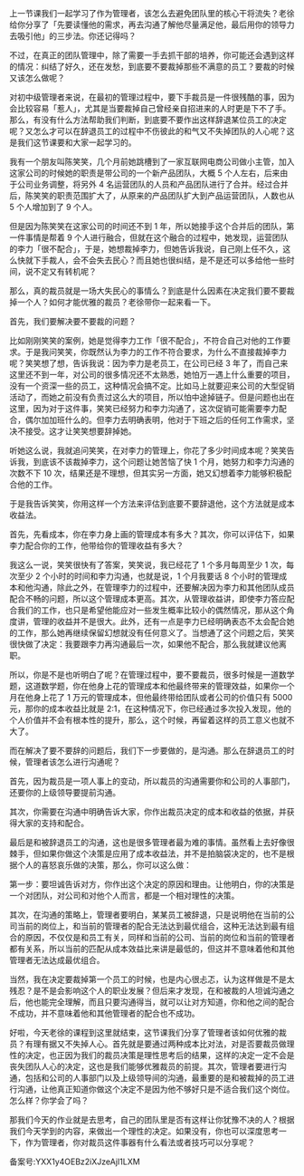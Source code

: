 上一节课我们一起学习了作为管理者，该怎么去避免团队里的核心干将流失？老徐给你分享了「先要读懂他的需求，再去沟通了解他尽量满足他，最后用你的领导力去吸引他」的三步法。你还记得吗？

不过，在真正的团队管理中，除了需要一手去抓干部的培养，你可能还会遇到这样的情况：纠结了好久，还在发愁，到底要不要裁掉那些不满意的员工？要裁的时候又该怎么做呢？

对初中级管理者来说，在最初的管理过程中，要下手裁员是一件很残酷的事，因为会比较容易「惹人」，尤其是当要裁掉自己曾经亲自招进来的人时更是下不了手。那么，有没有什么方法帮助我们判断，到底要不要作出这样辞退某位员工的决定呢？又怎么才可以在辞退员工的过程中不伤彼此的和气又不失掉团队的人心呢？这是我们这节课要和大家一起学习的。

我有一个朋友叫陈笑笑，几个月前她跳槽到了一家互联网电商公司做小主管，加入这家公司的时候她的职责是带公司的一个新产品团队，大概 5 个人左右，后来由于公司业务调整，将另外 4 名运营团队的人员和产品团队进行了合并。经过合并后，陈笑笑的职责范围扩大了，从原来的产品团队扩大到产品运营团队，人数也从 5 个人增加到了 9 个人。

但是因为陈笑笑在这家公司的时间还不到 1 年，所以她接手这个合并后的团队，第一件事情是帮着 9 个人进行融合，但就在这个融合的过程中，她发现，运营团队的李力「很不配合」，于是，她想裁掉李力，但她告诉我说，自己刚上任不久，这么快就下手裁人，会不会失去民心？而且她也很纠结，是不是还可以多给他一些时间，说不定又有转机呢？

那么，真的裁员就是一场大失民心的事情么？到底是什么因素在决定我们要不要裁掉一个人？如何才能优雅的裁员？老徐带你一起来看一下。

首先，我们要解决要不要裁的问题？

比如刚刚笑笑的案例，她是觉得李力工作「很不配合」，不符合自己对他的工作要求。于是我问笑笑，你既然认为李力的工作不符合要求，为什么不直接裁掉李力呢？笑笑想了想，告诉我说：因为李力是老员工，在公司已经 3 年了，而自己来这里还不到一年，对公司的很多情况还不太熟悉，她怕万一遇上什么重要的项目，没有一个资深一些的员工，这种情况会搞不定。比如马上就要迎来公司的大型促销活动了，而她之前没有负责过这么大的项目，所以怕中途掉链子。但是问题也出在这里，因为对于这件事，笑笑已经努力和李力沟通了，这次促销可能需要李力配合，偶尔加加班什么的。但李力去明确表明，他对于下班之后的任何工作需求，坚决不接受。这才让笑笑想要辞掉她。

听她这么说，我就追问笑笑，在对李力的管理上，你花了多少时间成本呢？笑笑告诉我，到底该不该裁掉李力，这个问题让她苦恼了快 1 个月，她努力和李力沟通的次数不下 10 次，结果还是不理想，但其实另一方面，她又幻想着李力能够积极配合他的工作。

于是我告诉笑笑，你用这样一个方法来评估到底要不要辞退他，这个方法就是成本收益法。

首先，先看成本，你在李力身上画的管理成本有多大？其次，你可以评估下，如果李力配合你的工作，他带给你的管理收益有多大？

我这么一说，笑笑很快有了答案，笑笑说，我已经花了 1 个多月每周至少 1 次，每次至少 2 个小时的时间和李力沟通，也就是说，1 个月我要话 8 个小时的管理成本和他沟通，除此之外，在管理李力的过程中，还要解决因为李力和其他团队成员配合不畅的问题，所以这个管理成本更高。其次，从管理收益讲，即使李力答应配合我们的工作，也只是希望他能应对一些发生概率比较小的偶然情况，那从这个角度讲，管理的收益并不是很大。此外，还有一点是李力已经明确表态不太会配合她的工作，那么她再继续保留幻想就没有任何意义了。当想通了这个问题之后，笑笑很快做了决定：我要跟李力再沟通最后一次，如果他不配合，那么我就建议他离职。

所以，你是不是也听明白了呢？在管理过程中，要不要裁员，很多时候是一道数学题，这道数学题，你在他身上花的管理成本和他最终带来的管理效益，如果你一个月在他身上花了 1 万元的管理成本，但他最终带给团队或者公司的价值只有 5000 元，那你的成本收益比就是 2:1，在这种情况下，你已经通过多次投入发现，他的个人价值并不会有根本性的提升，那么，这个时候，再留着这样的员工意义也就不大了。

而在解决了要不要辞的问题后，我们下一步要做的，是沟通。那么在辞退员工的时候，管理者该怎么进行沟通呢？

首先，因为裁员是一项人事上的变动，所以裁员的沟通需要你和公司的人事部门，还要你的上级领导要提前沟通。

其次，你需要在沟通中明确告诉大家，你作出裁员决定的成本和收益的依据，并获得大家的支持和配合。

最后是和被辞退员工的沟通，这也是很多管理者最为难的事情。虽然看上去好像很棘手，但如果你做这个决策是应用了成本收益法，并不是拍脑袋决定的，也不是根据个人的喜怒哀乐做的决策，那么，你可以这么做：

第一步：要坦诚告诉对方，你作出这个决定的原因和理由。让他明白，你的决策是一个对团队，对公司和对他个人而言，都是一个相对理性的决策。

其次，在沟通的策略上，管理者要明白，某某员工被辞退，只是说明他在当前的公司当前的岗位上，和当前的管理者的配合无法达到最优组合，这种无法达到最有组合的原因，不仅仅是和员工有关，同样和当前的公司、当前的岗位和当前的管理者都有关系，所以当前的匹配从成本效益比来讲是最低的，但这并不意味着他和其他管理者无法达成最优组合。

当然，我在决定要裁掉第一个员工的时候，也是内心很忐忑，认为这样做是不是太残忍？是不是会影响这个人的职业发展？但后来才发现，在和被裁的人坦诚沟通之后，他也能完全理解，而且只要沟通得当，就可以让对方知道，你和他之间的配合不成功，并不意味着他和其他管理者的配合也不成功。

好啦，今天老徐的课程到这里就结束，这节课我们分享了管理者该如何优雅的裁员？有理有据又不失掉人心。首先就是要通过两种成本比对法，对是否要裁员做理性的决定，也正因为我们的裁员决策是理性思考后的结果，这样的决定一定不会是丧失团队人心的决定，这也是我们能够优雅裁员的前提。其次，管理者要进行沟通，包括和公司的人事部门以及上级领导间的沟通，最重要的是和被裁掉的员工进行沟通，让他真正知道你做这个决定不是因为他不够好只是不适合我们这个岗位。怎么样？你学会了吗？

那我们今天的作业就是去思考，自己的团队里是否有这样让你犹豫不决的人？根据我们今天学到的内容，来做出一个理性的决定。如果没有，你也可以深度思考一下，作为管理者，你对裁员这件事器有什么看法或者技巧可以分享呢？

备案号:YXX1y4OEBz2iXJzeAjI1LXM